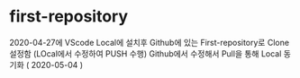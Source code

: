 # first-repository
2020-04-27에 VScode Local에 설치후 Github에 있는 First-repository로 Clone 설정함 (LOcal에서 수정하여 PUSH 수행)
Github에서 수정해서 Pull을 통해 Local 동기화 ( 2020-05-04 )

